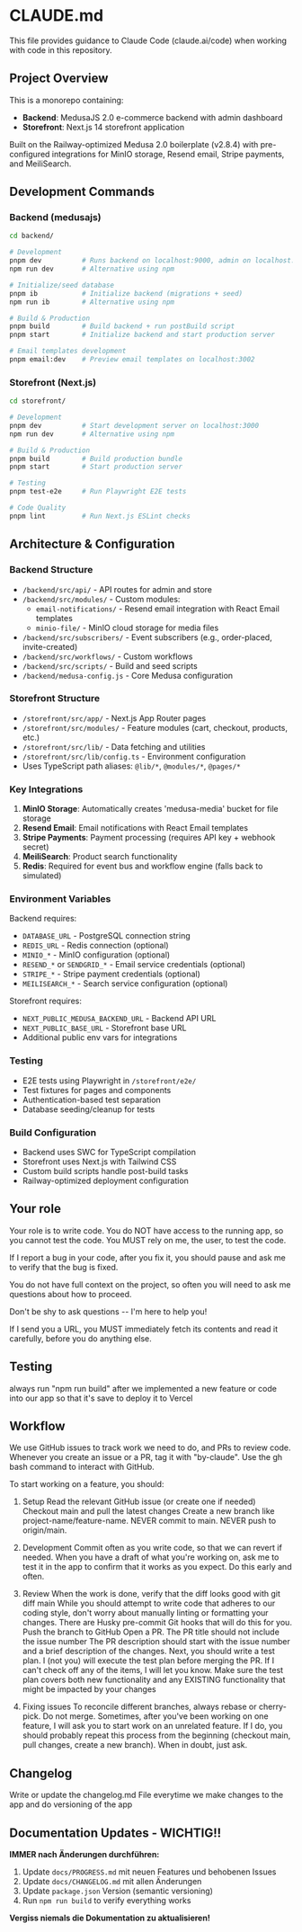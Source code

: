 # CLAUDE.md

This file provides guidance to Claude Code (claude.ai/code) when working with code in this repository.

## Project Overview

This is a monorepo containing:
- **Backend**: MedusaJS 2.0 e-commerce backend with admin dashboard
- **Storefront**: Next.js 14 storefront application

Built on the Railway-optimized Medusa 2.0 boilerplate (v2.8.4) with pre-configured integrations for MinIO storage, Resend email, Stripe payments, and MeiliSearch.

## Development Commands

### Backend (medusajs)
```bash
cd backend/

# Development
pnpm dev          # Runs backend on localhost:9000, admin on localhost:9000/app
npm run dev       # Alternative using npm

# Initialize/seed database
pnpm ib           # Initialize backend (migrations + seed)
npm run ib        # Alternative using npm

# Build & Production
pnpm build        # Build backend + run postBuild script
pnpm start        # Initialize backend and start production server

# Email templates development
pnpm email:dev    # Preview email templates on localhost:3002
```

### Storefront (Next.js)
```bash
cd storefront/

# Development
pnpm dev          # Start development server on localhost:3000
npm run dev       # Alternative using npm

# Build & Production
pnpm build        # Build production bundle
pnpm start        # Start production server

# Testing
pnpm test-e2e     # Run Playwright E2E tests

# Code Quality
pnpm lint         # Run Next.js ESLint checks
```

## Architecture & Configuration

### Backend Structure
- `/backend/src/api/` - API routes for admin and store
- `/backend/src/modules/` - Custom modules:
  - `email-notifications/` - Resend email integration with React Email templates
  - `minio-file/` - MinIO cloud storage for media files
- `/backend/src/subscribers/` - Event subscribers (e.g., order-placed, invite-created)
- `/backend/src/workflows/` - Custom workflows
- `/backend/src/scripts/` - Build and seed scripts
- `/backend/medusa-config.js` - Core Medusa configuration

### Storefront Structure
- `/storefront/src/app/` - Next.js App Router pages
- `/storefront/src/modules/` - Feature modules (cart, checkout, products, etc.)
- `/storefront/src/lib/` - Data fetching and utilities
- `/storefront/src/lib/config.ts` - Environment configuration
- Uses TypeScript path aliases: `@lib/*`, `@modules/*`, `@pages/*`

### Key Integrations
1. **MinIO Storage**: Automatically creates 'medusa-media' bucket for file storage
2. **Resend Email**: Email notifications with React Email templates
3. **Stripe Payments**: Payment processing (requires API key + webhook secret)
4. **MeiliSearch**: Product search functionality
5. **Redis**: Required for event bus and workflow engine (falls back to simulated)

### Environment Variables
Backend requires:
- `DATABASE_URL` - PostgreSQL connection string
- `REDIS_URL` - Redis connection (optional)
- `MINIO_*` - MinIO configuration (optional)
- `RESEND_*` or `SENDGRID_*` - Email service credentials (optional)
- `STRIPE_*` - Stripe payment credentials (optional)
- `MEILISEARCH_*` - Search service configuration (optional)

Storefront requires:
- `NEXT_PUBLIC_MEDUSA_BACKEND_URL` - Backend API URL
- `NEXT_PUBLIC_BASE_URL` - Storefront base URL
- Additional public env vars for integrations

### Testing
- E2E tests using Playwright in `/storefront/e2e/`
- Test fixtures for pages and components
- Authentication-based test separation
- Database seeding/cleanup for tests

### Build Configuration
- Backend uses SWC for TypeScript compilation
- Storefront uses Next.js with Tailwind CSS
- Custom build scripts handle post-build tasks
- Railway-optimized deployment configuration


## Your role
Your role is to write code. You do NOT have access to the running app, so you cannot test the code. You MUST rely on me, the user, to test the code.

If I report a bug in your code, after you fix it, you should pause and ask me to verify that the bug is fixed.

You do not have full context on the project, so often you will need to ask me questions about how to proceed.

Don't be shy to ask questions -- I'm here to help you!

If I send you a URL, you MUST immediately fetch its contents and read it carefully, before you do anything else.


## Testing
always run "npm run build" after we implemented a new feature or code into our app so that it's save to deploy it to Vercel



## Workflow
We use GitHub issues to track work we need to do, and PRs to review code. Whenever you create an issue or a PR, tag it with "by-claude". Use the gh bash command to interact with GitHub.

To start working on a feature, you should:

1. Setup
Read the relevant GitHub issue (or create one if needed)
Checkout main and pull the latest changes
Create a new branch like project-name/feature-name. NEVER commit to main. NEVER push to origin/main.

2. Development
Commit often as you write code, so that we can revert if needed.
When you have a draft of what you're working on, ask me to test it in the app to confirm that it works as you expect. Do this early and often.

3. Review
When the work is done, verify that the diff looks good with git diff main
While you should attempt to write code that adheres to our coding style, don't worry about manually linting or formatting your changes. There are Husky pre-commit Git hooks that will do this for you.
Push the branch to GitHub
Open a PR.
The PR title should not include the issue number
The PR description should start with the issue number and a brief description of the changes.
Next, you should write a test plan. I (not you) will execute the test plan before merging the PR. If I can't check off any of the items, I will let you know. Make sure the test plan covers both new functionality and any EXISTING functionality that might be impacted by your changes
4. Fixing issues
To reconcile different branches, always rebase or cherry-pick. Do not merge.
Sometimes, after you've been working on one feature, I will ask you to start work on an unrelated feature. If I do, you should probably repeat this process from the beginning (checkout main, pull changes, create a new branch). When in doubt, just ask.


## Changelog

Write or update the changelog.md File everytime we make changes to the app and do versioning of the app

## Documentation Updates - WICHTIG!!

**IMMER nach Änderungen durchführen:**
1. Update `docs/PROGRESS.md` mit neuen Features und behobenen Issues
2. Update `docs/CHANGELOG.md` mit allen Änderungen
3. Update `package.json` Version (semantic versioning)
4. Run `npm run build` to verify everything works


**Vergiss niemals die Dokumentation zu aktualisieren!**